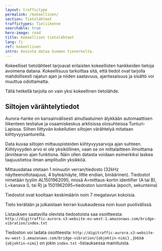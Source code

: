 ```yaml
---
layout: traffictype
permalink: /kokeellinen/
section: Tietolähteet
traffictypes: Tieliikenne
searchable: true
hero-image: road
title: Kokeelliset tietolähteet
lang: fi
ref: kokeellinen
intro: Avointa dataa Suomen tieverkolta.
---
```


Kokeelliset tietolähteet tarjoavat erilaisten kokeellisten hankkeiden tietoja avoimena datana.
Kokeellisuus tarkoittaa sitä, että tiedot ovat tarjolla mahdollisesti rajatun ajan ja niiden saatavuus, ajantasaisuus ja sisältö voi muuttua 
odottamatta.

Tällä hetkellä tarjolla on vain yksi kokeellinen tietolähde.

## Siltojen värähtelytiedot

Aurora-hanke on kansainvälisesti ainutlaatuinen älykkään automaattisen liikenteen testialue ja osaamiskeskus arktisissa olosuhteissa Tunturi-Lapissa.
Siihen liittyvän kokeilutien siltojen värähtelyä mitataan kiihtyvyysantureilla.

Data kuvaa siltojen mittauspisteiden kiihtyvyysarvoja ajan suhteen. Kiihtyvyyden arvo ei ole yksiköllinen, vaan se on mittalaitteen ilmoittama jännitearvo
ajan funktiona. Näin ollen datasta voidaan esimerkiksi laskea taajuustietoa ilman amplitudin yksikköä.  

Mittausdataa otetaan 1 minuutin verran/tiedosto (32kHz näytteenottotaajuus, 4 byteä/näyte, little endian, binäärinen).
Tiedostot nimetään tyyliin AL1501962095, missä A=mittaus-kortin identifier (A tai B), L=kanava (L tai R) ja 1501962095=tiedoston luontiaika 
(epoch, sekunteina)

Tiedostot ovat kooltaan keskimäärin noin 7 megatavun kokoisia.

Tieto kerätään ja julkaistaan kerran kuukaudessa noin kuun puolivälissä.

Listauksen saatavilla olevista tiedostoista saa osoitteesta:
`http://digitraffic-aurora.s3-website-eu-west-1.amazonaws.com/bridge-vibration/index.txt`

Tiedoston voi ladata osoitteesta:
`http://digitraffic-aurora.s3-website-eu-west-1.amazonaws.com/bridge-vibration/{objektin-nimi}` , jossa `{objektin-nimi}` on jokin `index.txt` -listauksessa
 mainituista.
